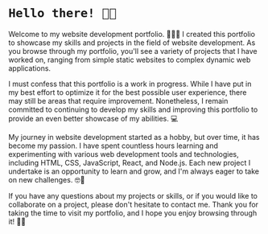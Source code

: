 # `Hello there! 👋😊`

Welcome to my website development portfolio. 🚀👨‍💻 I created this portfolio to showcase my skills and projects in the field of website development. As you browse through my portfolio, you'll see a variety of projects that I have worked on, ranging from simple static websites to complex dynamic web applications.

I must confess that this portfolio is a work in progress. While I have put in my best effort to optimize it for the best possible user experience, there may still be areas that require improvement. Nonetheless, I remain committed to continuing to develop my skills and improving this portfolio to provide an even better showcase of my abilities. 💻

My journey in website development started as a hobby, but over time, it has become my passion. I have spent countless hours learning and experimenting with various web development tools and technologies, including HTML, CSS, JavaScript, React, and Node.js. Each new project I undertake is an opportunity to learn and grow, and I'm always eager to take on new challenges. 🤓🌟

If you have any questions about my projects or skills, or if you would like to collaborate on a project, please don't hesitate to contact me. Thank you for taking the time to visit my portfolio, and I hope you enjoy browsing through it! 🙏😊
